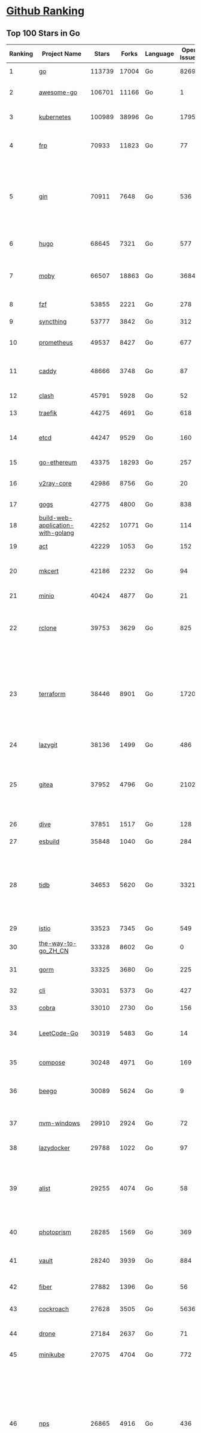 [Github Ranking](../README.md)
==========

## Top 100 Stars in Go

| Ranking | Project Name | Stars | Forks | Language | Open Issues | Description | Last Commit |
| ------- | ------------ | ----- | ----- | -------- | ----------- | ----------- | ----------- |
| 1 | [go](https://github.com/golang/go) | 113739 | 17004 | Go | 8269 | The Go programming language | 2023-08-19T23:37:03Z |
| 2 | [awesome-go](https://github.com/avelino/awesome-go) | 106701 | 11166 | Go | 1 | A curated list of awesome Go frameworks, libraries and software | 2023-08-18T22:18:04Z |
| 3 | [kubernetes](https://github.com/kubernetes/kubernetes) | 100989 | 38996 | Go | 1795 | Production-Grade Container Scheduling and Management | 2023-08-19T22:15:44Z |
| 4 | [frp](https://github.com/fatedier/frp) | 70933 | 11823 | Go | 77 | A fast reverse proxy to help you expose a local server behind a NAT or firewall to the internet. | 2023-08-19T13:09:08Z |
| 5 | [gin](https://github.com/gin-gonic/gin) | 70911 | 7648 | Go | 536 | Gin is a HTTP web framework written in Go (Golang). It features a Martini-like API with much better performance -- up to 40 times faster. If you need smashing performance, get yourself some Gin. | 2023-08-17T14:08:35Z |
| 6 | [hugo](https://github.com/gohugoio/hugo) | 68645 | 7321 | Go | 577 | The world’s fastest framework for building websites. | 2023-08-19T13:12:12Z |
| 7 | [moby](https://github.com/moby/moby) | 66507 | 18863 | Go | 3684 | Moby Project - a collaborative project for the container ecosystem to assemble container-based systems | 2023-08-19T15:49:00Z |
| 8 | [fzf](https://github.com/junegunn/fzf) | 53855 | 2221 | Go | 278 | :cherry_blossom: A command-line fuzzy finder | 2023-08-18T15:04:02Z |
| 9 | [syncthing](https://github.com/syncthing/syncthing) | 53777 | 3842 | Go | 312 | Open Source Continuous File Synchronization | 2023-08-19T15:43:12Z |
| 10 | [prometheus](https://github.com/prometheus/prometheus) | 49537 | 8427 | Go | 677 | The Prometheus monitoring system and time series database. | 2023-08-19T17:50:45Z |
| 11 | [caddy](https://github.com/caddyserver/caddy) | 48666 | 3748 | Go | 87 | Fast and extensible multi-platform HTTP/1-2-3 web server with automatic HTTPS | 2023-08-19T23:34:15Z |
| 12 | [clash](https://github.com/Dreamacro/clash) | 45791 | 5928 | Go | 52 | A rule-based tunnel in Go. | 2023-08-19T14:29:19Z |
| 13 | [traefik](https://github.com/traefik/traefik) | 44275 | 4691 | Go | 618 | The Cloud Native Application Proxy | 2023-08-19T23:39:08Z |
| 14 | [etcd](https://github.com/etcd-io/etcd) | 44247 | 9529 | Go | 160 | Distributed reliable key-value store for the most critical data of a distributed system | 2023-08-19T21:16:13Z |
| 15 | [go-ethereum](https://github.com/ethereum/go-ethereum) | 43375 | 18293 | Go | 257 | Official Go implementation of the Ethereum protocol | 2023-08-19T03:11:36Z |
| 16 | [v2ray-core](https://github.com/v2ray/v2ray-core) | 42986 | 8756 | Go | 20 | A platform for building proxies to bypass network restrictions. | 2023-08-07T03:53:50Z |
| 17 | [gogs](https://github.com/gogs/gogs) | 42775 | 4800 | Go | 838 | Gogs is a painless self-hosted Git service | 2023-08-16T19:07:55Z |
| 18 | [build-web-application-with-golang](https://github.com/astaxie/build-web-application-with-golang) | 42252 | 10771 | Go | 114 | A golang ebook intro how to build a web with golang | 2023-04-20T09:00:38Z |
| 19 | [act](https://github.com/nektos/act) | 42229 | 1053 | Go | 152 | Run your GitHub Actions locally 🚀 | 2023-08-17T17:06:57Z |
| 20 | [mkcert](https://github.com/FiloSottile/mkcert) | 42186 | 2232 | Go | 94 | A simple zero-config tool to make locally trusted development certificates with any names you'd like. | 2023-08-07T07:50:51Z |
| 21 | [minio](https://github.com/minio/minio) | 40424 | 4877 | Go | 21 | High Performance Object Storage for AI | 2023-08-19T15:52:46Z |
| 22 | [rclone](https://github.com/rclone/rclone) | 39753 | 3629 | Go | 825 | "rsync for cloud storage" - Google Drive, S3, Dropbox, Backblaze B2, One Drive, Swift, Hubic, Wasabi, Google Cloud Storage, Yandex Files | 2023-08-18T17:57:00Z |
| 23 | [terraform](https://github.com/hashicorp/terraform) | 38446 | 8901 | Go | 1720 | Terraform enables you to safely and predictably create, change, and improve infrastructure. It is a source-available tool that codifies APIs into declarative configuration files that can be shared amongst team members, treated as code, edited, reviewed, and versioned. | 2023-08-18T22:36:21Z |
| 24 | [lazygit](https://github.com/jesseduffield/lazygit) | 38136 | 1499 | Go | 486 | simple terminal UI for git commands | 2023-08-19T16:33:45Z |
| 25 | [gitea](https://github.com/go-gitea/gitea) | 37952 | 4796 | Go | 2102 | Git with a cup of tea! Painless self-hosted all-in-one software development service, including Git hosting, code review, team collaboration, package registry and CI/CD | 2023-08-20T02:35:20Z |
| 26 | [dive](https://github.com/wagoodman/dive) | 37851 | 1517 | Go | 128 | A tool for exploring each layer in a docker image | 2023-08-08T00:32:09Z |
| 27 | [esbuild](https://github.com/evanw/esbuild) | 35848 | 1040 | Go | 284 | An extremely fast bundler for the web | 2023-08-14T02:32:15Z |
| 28 | [tidb](https://github.com/pingcap/tidb) | 34653 | 5620 | Go | 3321 | TiDB is an open-source, cloud-native, distributed, MySQL-Compatible database for elastic scale and real-time analytics. Try AI-powered Chat2Query free at : https://tidbcloud.com/free-trial | 2023-08-20T02:50:02Z |
| 29 | [istio](https://github.com/istio/istio) | 33523 | 7345 | Go | 549 | Connect, secure, control, and observe services. | 2023-08-20T02:47:07Z |
| 30 | [the-way-to-go_ZH_CN](https://github.com/unknwon/the-way-to-go_ZH_CN) | 33328 | 8602 | Go | 0 | 《The Way to Go》中文译本，中文正式名《Go 入门指南》 | 2023-08-12T01:54:36Z |
| 31 | [gorm](https://github.com/go-gorm/gorm) | 33325 | 3680 | Go | 225 | The fantastic ORM library for Golang, aims to be developer friendly | 2023-08-19T13:36:05Z |
| 32 | [cli](https://github.com/cli/cli) | 33031 | 5373 | Go | 427 | GitHub’s official command line tool | 2023-08-20T02:45:50Z |
| 33 | [cobra](https://github.com/spf13/cobra) | 33010 | 2730 | Go | 156 | A Commander for modern Go CLI interactions | 2023-08-16T16:29:05Z |
| 34 | [LeetCode-Go](https://github.com/halfrost/LeetCode-Go) | 30319 | 5483 | Go | 14 | ✅ Solutions to LeetCode by Go, 100% test coverage, runtime beats 100% / LeetCode 题解 | 2023-08-01T14:41:22Z |
| 35 | [compose](https://github.com/docker/compose) | 30248 | 4971 | Go | 169 | Define and run multi-container applications with Docker | 2023-08-18T19:49:13Z |
| 36 | [beego](https://github.com/beego/beego) | 30089 | 5624 | Go | 9 | beego is an open-source, high-performance web framework for the Go programming language. | 2023-08-18T12:47:25Z |
| 37 | [nvm-windows](https://github.com/coreybutler/nvm-windows) | 29910 | 2924 | Go | 72 | A node.js version management utility for Windows. Ironically written in Go. | 2023-08-17T06:59:00Z |
| 38 | [lazydocker](https://github.com/jesseduffield/lazydocker) | 29788 | 1022 | Go | 97 | The lazier way to manage everything docker | 2023-08-11T15:27:25Z |
| 39 | [alist](https://github.com/alist-org/alist) | 29255 | 4074 | Go | 58 | 🗂️A file list/WebDAV program that supports multiple storages, powered by Gin and Solidjs. / 一个支持多存储的文件列表/WebDAV程序，使用 Gin 和 Solidjs。 | 2023-08-19T16:11:07Z |
| 40 | [photoprism](https://github.com/photoprism/photoprism) | 28285 | 1569 | Go | 369 | AI-Powered Photos App for the Decentralized Web 🌈💎✨ | 2023-08-18T18:57:29Z |
| 41 | [vault](https://github.com/hashicorp/vault) | 28240 | 3939 | Go | 884 | A tool for secrets management, encryption as a service, and privileged access management | 2023-08-19T18:43:21Z |
| 42 | [fiber](https://github.com/gofiber/fiber) | 27882 | 1396 | Go | 56 | ⚡️ Express inspired web framework written in Go | 2023-08-19T16:40:06Z |
| 43 | [cockroach](https://github.com/cockroachdb/cockroach) | 27628 | 3505 | Go | 5636 | CockroachDB - the open source, cloud-native distributed SQL database. | 2023-08-20T02:29:49Z |
| 44 | [drone](https://github.com/harness/drone) | 27184 | 2637 | Go | 71 | Drone is a Container-Native, Continuous Delivery Platform | 2023-08-17T16:54:36Z |
| 45 | [minikube](https://github.com/kubernetes/minikube) | 27075 | 4704 | Go | 772 | Run Kubernetes locally | 2023-08-19T17:40:28Z |
| 46 | [nps](https://github.com/ehang-io/nps) | 26865 | 4916 | Go | 436 | 一款轻量级、高性能、功能强大的内网穿透代理服务器。支持tcp、udp、socks5、http等几乎所有流量转发，可用来访问内网网站、本地支付接口调试、ssh访问、远程桌面，内网dns解析、内网socks5代理等等……，并带有功能强大的web管理端。a lightweight, high-performance, powerful intranet penetration proxy server, with a powerful web management terminal. | 2023-07-17T03:53:54Z |
| 47 | [consul](https://github.com/hashicorp/consul) | 26802 | 4366 | Go | 1088 | Consul is a distributed, highly available, and data center aware solution to connect and configure applications across dynamic, distributed infrastructure. | 2023-08-19T03:06:02Z |
| 48 | [echo](https://github.com/labstack/echo) | 26341 | 2182 | Go | 52 | High performance, minimalist Go web framework | 2023-08-16T13:33:01Z |
| 49 | [portainer](https://github.com/portainer/portainer) | 26294 | 2224 | Go | 314 | Making Docker and Kubernetes management easy. | 2023-08-19T17:39:04Z |
| 50 | [influxdb](https://github.com/influxdata/influxdb) | 25988 | 3415 | Go | 1738 | Scalable datastore for metrics, events, and real-time analytics | 2023-08-20T02:18:22Z |
| 51 | [kit](https://github.com/go-kit/kit) | 25325 | 2437 | Go | 35 | A standard library for microservices. | 2023-06-13T22:13:23Z |
| 52 | [pocketbase](https://github.com/pocketbase/pocketbase) | 25290 | 1041 | Go | 44 | Open Source realtime backend in 1 file | 2023-08-18T16:14:20Z |
| 53 | [go-zero](https://github.com/zeromicro/go-zero) | 25231 | 3589 | Go | 309 | A cloud-native Go microservices framework with cli tool for productivity. | 2023-08-20T01:47:37Z |
| 54 | [helm](https://github.com/helm/helm) | 24816 | 6842 | Go | 272 | The Kubernetes Package Manager | 2023-08-19T17:02:33Z |
| 55 | [iris](https://github.com/kataras/iris) | 24265 | 2485 | Go | 86 | The fastest HTTP/2 Go Web Framework. New, modern and easy to learn. Fast development with Code you control. Unbeatable cost-performance ratio :rocket: | 2023-08-20T01:08:54Z |
| 56 | [k3s](https://github.com/k3s-io/k3s) | 24209 | 2116 | Go | 94 | Lightweight Kubernetes | 2023-08-18T21:27:24Z |
| 57 | [viper](https://github.com/spf13/viper) | 23759 | 1948 | Go | 375 | Go configuration with fangs | 2023-08-18T14:18:26Z |
| 58 | [nsq](https://github.com/nsqio/nsq) | 23709 | 2881 | Go | 50 | A realtime distributed messaging platform | 2023-07-16T20:11:26Z |
| 59 | [v2ray-core](https://github.com/v2fly/v2ray-core) | 23556 | 3743 | Go | 40 | A platform for building proxies to bypass network restrictions. | 2023-08-17T22:54:37Z |
| 60 | [faas](https://github.com/openfaas/faas) | 23399 | 1866 | Go | 30 | OpenFaaS - Serverless Functions Made Simple | 2023-08-03T15:08:53Z |
| 61 | [croc](https://github.com/schollz/croc) | 23311 | 998 | Go | 107 | Easily and securely send things from one computer to another :crocodile: :package: | 2023-08-18T09:00:46Z |
| 62 | [ngrok](https://github.com/inconshreveable/ngrok) | 23152 | 4315 | Go | 225 | Introspected tunnels to localhost | 2023-07-09T00:44:48Z |
| 63 | [logrus](https://github.com/sirupsen/logrus) | 23118 | 2267 | Go | 3 | Structured, pluggable logging for Go. | 2023-07-21T15:53:03Z |
| 64 | [docker_practice](https://github.com/yeasy/docker_practice) | 22785 | 5580 | Go | 4 | Learn and understand Docker&Container technologies, with real DevOps practice! | 2023-08-18T04:55:29Z |
| 65 | [go-patterns](https://github.com/tmrts/go-patterns) | 22674 | 2092 | Go | 17 | Curated list of Go design patterns, recipes and idioms | 2023-04-30T11:12:57Z |
| 66 | [hub](https://github.com/mislav/hub) | 22518 | 2405 | Go | 238 | A command-line tool that makes git easier to use with GitHub. | 2023-07-25T10:30:58Z |
| 67 | [milvus](https://github.com/milvus-io/milvus) | 22270 | 2459 | Go | 600 | A cloud-native vector database, storage for next generation AI applications | 2023-08-19T14:46:06Z |
| 68 | [micro](https://github.com/zyedidia/micro) | 22182 | 1140 | Go | 701 | A modern and intuitive terminal-based text editor | 2023-08-19T13:43:02Z |
| 69 | [k9s](https://github.com/derailed/k9s) | 21953 | 1402 | Go | 420 | 🐶 Kubernetes CLI To Manage Your Clusters In Style! | 2023-08-18T21:26:49Z |
| 70 | [lux](https://github.com/iawia002/lux) | 21848 | 2566 | Go | 447 | 👾 Fast and simple video download library and CLI tool written in Go | 2023-08-16T05:58:09Z |
| 71 | [dapr](https://github.com/dapr/dapr) | 21756 | 1701 | Go | 370 | Dapr is a portable, event-driven, runtime for building distributed applications across cloud and edge. | 2023-08-19T22:15:40Z |
| 72 | [vegeta](https://github.com/tsenart/vegeta) | 21699 | 1312 | Go | 52 | HTTP load testing tool and library. It's over 9000! | 2023-08-18T11:31:46Z |
| 73 | [rancher](https://github.com/rancher/rancher) | 21447 | 2864 | Go | 2489 | Complete container management platform | 2023-08-19T23:15:59Z |
| 74 | [k6](https://github.com/grafana/k6) | 21233 | 1112 | Go | 432 | A modern load testing tool, using Go and JavaScript - https://k6.io | 2023-08-18T14:31:22Z |
| 75 | [kratos](https://github.com/go-kratos/kratos) | 21206 | 3880 | Go | 88 | Your ultimate Go microservices framework for the cloud-native era. | 2023-08-18T07:29:45Z |
| 76 | [fyne](https://github.com/fyne-io/fyne) | 21103 | 1195 | Go | 547 | Cross platform GUI toolkit in Go inspired by Material Design | 2023-08-19T21:30:16Z |
| 77 | [restic](https://github.com/restic/restic) | 20975 | 1338 | Go | 388 | Fast, secure, efficient backup program | 2023-08-19T18:05:25Z |
| 78 | [delve](https://github.com/go-delve/delve) | 20918 | 2094 | Go | 96 | Delve is a debugger for the Go programming language. | 2023-08-18T17:56:44Z |
| 79 | [go-micro](https://github.com/go-micro/go-micro) | 20747 | 2314 | Go | 78 | A Go microservices framework | 2023-08-07T08:46:20Z |
| 80 | [harbor](https://github.com/goharbor/harbor) | 20656 | 4443 | Go | 545 | An open source trusted cloud native registry project that stores, signs, and scans content. | 2023-08-20T02:17:44Z |
| 81 | [cli](https://github.com/urfave/cli) | 20577 | 1698 | Go | 34 | A simple, fast, and fun package for building command line apps in Go | 2023-08-20T00:17:36Z |
| 82 | [colly](https://github.com/gocolly/colly) | 20511 | 1631 | Go | 142 | Elegant Scraper and Crawler Framework for Golang | 2023-08-12T05:08:18Z |
| 83 | [filebrowser](https://github.com/filebrowser/filebrowser) | 20502 | 2453 | Go | 90 | 📂 Web File Browser | 2023-08-18T18:26:19Z |
| 84 | [testify](https://github.com/stretchr/testify) | 20390 | 1489 | Go | 257 | A toolkit with common assertions and mocks that plays nicely with the standard library | 2023-08-14T06:46:31Z |
| 85 | [fasthttp](https://github.com/valyala/fasthttp) | 19996 | 1669 | Go | 69 | Fast HTTP package for Go. Tuned for high performance. Zero memory allocations in hot paths. Up to 10x faster than net/http | 2023-08-16T17:57:48Z |
| 86 | [learn-go-with-tests](https://github.com/quii/learn-go-with-tests) | 19994 | 2626 | Go | 36 | Learn Go with test-driven development | 2023-08-01T05:46:15Z |
| 87 | [loki](https://github.com/grafana/loki) | 19824 | 2878 | Go | 995 | Like Prometheus, but for logs. | 2023-08-20T02:09:45Z |
| 88 | [websocket](https://github.com/gorilla/websocket) | 19655 | 3379 | Go | 29 | Package gorilla/websocket is a fast, well-tested and widely used WebSocket implementation for Go. | 2023-08-18T16:22:35Z |
| 89 | [dgraph](https://github.com/dgraph-io/dgraph) | 19528 | 1482 | Go | 202 | The high-performance database for modern applications | 2023-08-20T01:40:24Z |
| 90 | [zap](https://github.com/uber-go/zap) | 19379 | 1378 | Go | 96 | Blazing fast, structured, leveled logging in Go. | 2023-08-20T01:58:21Z |
| 91 | [bubbletea](https://github.com/charmbracelet/bubbletea) | 19375 | 608 | Go | 42 | A powerful little TUI framework 🏗 | 2023-08-18T15:23:45Z |
| 92 | [mux](https://github.com/gorilla/mux) | 19002 | 1796 | Go | 10 | Package gorilla/mux is a powerful HTTP router and URL matcher for building Go web servers with 🦍 | 2023-08-17T19:11:39Z |
| 93 | [podman](https://github.com/containers/podman) | 18813 | 2034 | Go | 431 | Podman: A tool for managing OCI containers and pods. | 2023-08-19T20:26:48Z |
| 94 | [Cloudreve](https://github.com/cloudreve/Cloudreve) | 18717 | 3111 | Go | 210 | 🌩支持多家云存储的云盘系统 (Self-hosted file management and sharing system, supports multiple storage providers) | 2023-08-14T17:29:51Z |
| 95 | [grpc-go](https://github.com/grpc/grpc-go) | 18639 | 4108 | Go | 120 | The Go language implementation of gRPC. HTTP/2 based RPC | 2023-08-18T15:05:49Z |
| 96 | [trivy](https://github.com/aquasecurity/trivy) | 18360 | 1834 | Go | 145 | Find vulnerabilities, misconfigurations, secrets, SBOM in containers, Kubernetes, code repositories, clouds and more | 2023-08-18T20:01:51Z |
| 97 | [AdGuardHome](https://github.com/AdguardTeam/AdGuardHome) | 18190 | 1517 | Go | 886 | Network-wide ads & trackers blocking DNS server | 2023-08-18T16:12:04Z |
| 98 | [jaeger](https://github.com/jaegertracing/jaeger) | 18117 | 2218 | Go | 331 | CNCF Jaeger, a Distributed Tracing Platform | 2023-08-19T23:58:36Z |
| 99 | [seaweedfs](https://github.com/seaweedfs/seaweedfs) | 18082 | 2019 | Go | 202 | SeaweedFS is a fast distributed storage system for blobs, objects, files, and data lake, for billions of files! Blob store has O(1) disk seek, cloud tiering. Filer supports Cloud Drive, cross-DC active-active replication, Kubernetes, POSIX FUSE mount, S3 API, S3 Gateway, Hadoop, WebDAV, encryption, Erasure Coding. | 2023-08-19T18:59:41Z |
| 100 | [gin-vue-admin](https://github.com/flipped-aurora/gin-vue-admin) | 18041 | 5456 | Go | 35 | 基于vite+vue3+gin搭建的开发基础平台（支持TS,JS混用），集成jwt鉴权，权限管理，动态路由，显隐可控组件，分页封装，多点登录拦截，资源权限，上传下载，代码生成器，表单生成器,chatGPT自动查表等开发必备功能。 | 2023-08-19T14:49:29Z |

